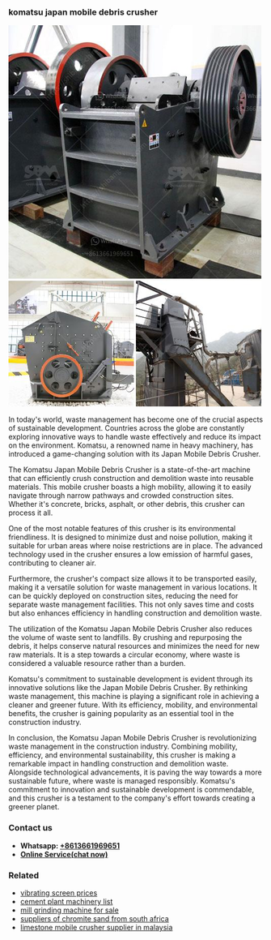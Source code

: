 <h3>komatsu japan mobile debris crusher</h3><img src='1704856710.jpg' alt=''><p>In today's world, waste management has become one of the crucial aspects of sustainable development. Countries across the globe are constantly exploring innovative ways to handle waste effectively and reduce its impact on the environment. Komatsu, a renowned name in heavy machinery, has introduced a game-changing solution with its Japan Mobile Debris Crusher.</p><p>The Komatsu Japan Mobile Debris Crusher is a state-of-the-art machine that can efficiently crush construction and demolition waste into reusable materials. This mobile crusher boasts a high mobility, allowing it to easily navigate through narrow pathways and crowded construction sites. Whether it's concrete, bricks, asphalt, or other debris, this crusher can process it all.</p><p>One of the most notable features of this crusher is its environmental friendliness. It is designed to minimize dust and noise pollution, making it suitable for urban areas where noise restrictions are in place. The advanced technology used in the crusher ensures a low emission of harmful gases, contributing to cleaner air.</p><p>Furthermore, the crusher's compact size allows it to be transported easily, making it a versatile solution for waste management in various locations. It can be quickly deployed on construction sites, reducing the need for separate waste management facilities. This not only saves time and costs but also enhances efficiency in handling construction and demolition waste.</p><p>The utilization of the Komatsu Japan Mobile Debris Crusher also reduces the volume of waste sent to landfills. By crushing and repurposing the debris, it helps conserve natural resources and minimizes the need for new raw materials. It is a step towards a circular economy, where waste is considered a valuable resource rather than a burden.</p><p>Komatsu's commitment to sustainable development is evident through its innovative solutions like the Japan Mobile Debris Crusher. By rethinking waste management, this machine is playing a significant role in achieving a cleaner and greener future. With its efficiency, mobility, and environmental benefits, the crusher is gaining popularity as an essential tool in the construction industry.</p><p>In conclusion, the Komatsu Japan Mobile Debris Crusher is revolutionizing waste management in the construction industry. Combining mobility, efficiency, and environmental sustainability, this crusher is making a remarkable impact in handling construction and demolition waste. Alongside technological advancements, it is paving the way towards a more sustainable future, where waste is managed responsibly. Komatsu's commitment to innovation and sustainable development is commendable, and this crusher is a testament to the company's effort towards creating a greener planet.</p><h3>Contact us</h3><ul><li><strong>Whatsapp:&nbsp;<a href="https://wa.me/8613661969651">+8613661969651</a></strong></li><li><a href="https://swt.shibang-china.com/?git&amp;zhl&amp;komatsu japan mobile debris crusher"><strong>Online Service(chat now)</strong></a></li></ul><h3>Related</h3><ul><li><a href='vibrating screen prices.md'>vibrating screen prices</a></li><li><a href='cement plant machinery list.md'>cement plant machinery list</a></li><li><a href='mill grinding machine for sale.md'>mill grinding machine for sale</a></li><li><a href='suppliers of chromite sand from south africa.md'>suppliers of chromite sand from south africa</a></li><li><a href='limestone mobile crusher supplier in malaysia.md'>limestone mobile crusher supplier in malaysia</a></li></ul>